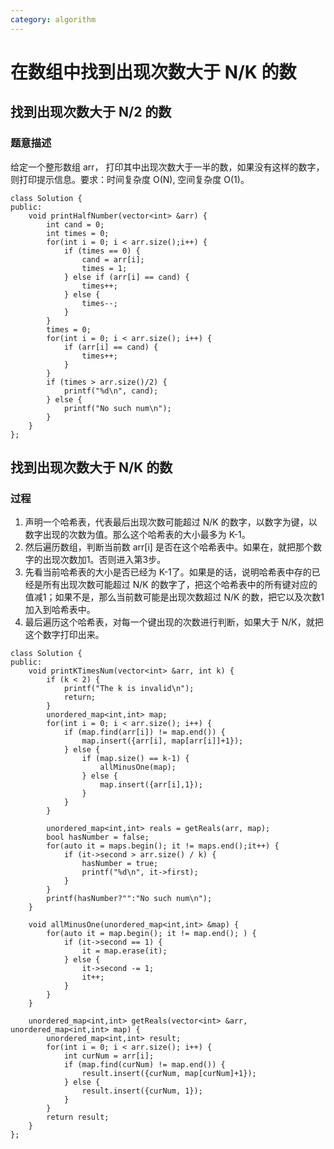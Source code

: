 ```yaml
---
category: algorithm
---
```

# 在数组中找到出现次数大于 N/K 的数

## 找到出现次数大于 N/2 的数

### 题意描述

给定一个整形数组 arr， 打印其中出现次数大于一半的数，如果没有这样的数字，则打印提示信息。要求：时间复杂度 O(N), 空间复杂度 O(1)。



```
class Solution {
public:
	void printHalfNumber(vector<int> &arr) {
    	int cand = 0;
    	int times = 0;
    	for(int i = 0; i < arr.size();i++) {
        	if (times == 0) {
            	cand = arr[i];
            	times = 1;
        	} else if (arr[i] == cand) {
             	times++;
        	} else {
            	times--;
        	}
    	}
    	times = 0;
    	for(int i = 0; i < arr.size(); i++) {
        	if (arr[i] == cand) {
            	times++;
        	}
    	}
    	if (times > arr.size()/2) {
        	printf("%d\n", cand);
    	} else {
        	printf("No such num\n");
    	}
	}
};
```



## 找到出现次数大于 N/K 的数

### 过程

1.  声明一个哈希表，代表最后出现次数可能超过 N/K 的数字，以数字为键，以数字出现的次数为值。那么这个哈希表的大小最多为 K-1。
2.  然后遍历数组，判断当前数 arr[i] 是否在这个哈希表中。如果在，就把那个数字的出现次数加1。否则进入第3步。
3.  先看当前哈希表的大小是否已经为 K-1了。如果是的话，说明哈希表中存的已经是所有出现次数可能超过 N/K 的数字了，把这个哈希表中的所有键对应的值减1；如果不是，那么当前数可能是出现次数超过 N/K 的数，把它以及次数1 加入到哈希表中。
4.  最后遍历这个哈希表，对每一个键出现的次数进行判断，如果大于 N/K，就把这个数字打印出来。

```
class Solution {
public:
	void printKTimesNum(vector<int> &arr, int k) {
    	if (k < 2) {
         	printf("The k is invalid\n");
         	return;
    	}
    	unordered_map<int,int> map;
    	for(int i = 0; i < arr.size(); i++) {
        	if (map.find(arr[i]) != map.end()) {
            	map.insert({arr[i], map[arr[i]]+1});
        	} else {
             	if (map.size() == k-1) {
                	allMinusOne(map);
             	} else {
                	map.insert({arr[i],1});
             	}
        	}
    	}
    	
    	unordered_map<int,int> reals = getReals(arr, map);
    	bool hasNumber = false;
    	for(auto it = maps.begin(); it != maps.end();it++) {
       		if (it->second > arr.size() / k) {
             	hasNumber = true;
             	printf("%d\n", it->first);
       		}
    	}
    	printf(hasNumber?"":"No such num\n");
	}
	
	void allMinusOne(unordered_map<int,int> &map) {
    	for(auto it = map.begin(); it != map.end(); ) {
        	if (it->second == 1) {
            	it = map.erase(it);
        	} else {
            	it->second -= 1;
            	it++;
        	}
    	}
	}
	
	unordered_map<int,int> getReals(vector<int> &arr, unordered_map<int,int> map) {
    	unordered_map<int,int> result;
    	for(int i = 0; i < arr.size(); i++) {
        	int curNum = arr[i];
        	if (map.find(curNum) != map.end()) {
           		result.insert({curNum, map[curNum]+1});
        	} else {
             	result.insert({curNum, 1});
        	}
    	}
    	return result;
	}
};
```



